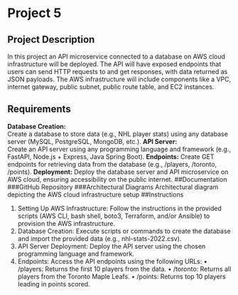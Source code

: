 # Project 5

## Project Description
In this project an API microservice connected to a database on AWS cloud infrastructure will be deployed. The API will have exposed endpoints that users can send HTTP requests to and get responses, with data returned as JSON payloads. The AWS infrastructure will include components like a VPC, internet gateway, public subnet, public route table, and EC2 instances.

## Requirements
**Database Creation:** <br><span style="font-weight:normal;"> Create a database to store data (e.g., NHL player stats) using any database server (MySQL, PostgreSQL, MongoDB, etc.).</span>
**API Server:** <br>Create an API server using any programming language and framework (e.g., FastAPI, Node.js + Express, Java Spring Boot).
**Endpoints:** Create GET endpoints for retrieving data from the database (e.g., /players, /toronto, /points).
**Deployment:** Deploy the database server and API microservice on AWS cloud, ensuring accessibility on the public internet.
##Documentation
###GitHub Repository
###Architectural Diagrams
Architectural diagram depicting the AWS cloud infrastructure setup
##Instructions
1.	Setting Up AWS Infrastructure: Follow the instructions in the provided scripts (AWS CLI, bash shell, boto3, Terraform, and/or Ansible) to provision the AWS infrastructure.
2.	Database Creation: Execute scripts or commands to create the database and import the provided data (e.g., nhl-stats-2022.csv).
3.	API Server Deployment: Deploy the API server using the chosen programming language and framework.
4.	Endpoints: Access the API endpoints using the following URLs:
•	/players: Returns the first 10 players from the data.
•	/toronto: Returns all players from the Toronto Maple Leafs.
•	/points: Returns top 10 players leading in points scored.
   

